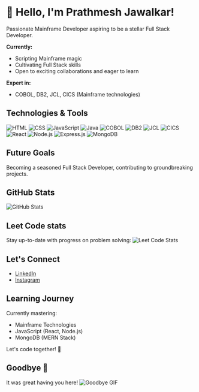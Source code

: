 # 👋 Hello, I'm Prathmesh Jawalkar!

Passionate Mainframe Developer aspiring to be a stellar Full Stack Developer.

**Currently:**
- Scripting Mainframe magic
- Cultivating Full Stack skills
- Open to exciting collaborations and eager to learn

**Expert in:**
- COBOL, DB2, JCL, CICS (Mainframe technologies)

## Technologies & Tools
![HTML](https://img.shields.io/badge/HTML-E34F26?style=for-the-badge&logo=html5&logoColor=white)
![CSS](https://img.shields.io/badge/CSS-1572B6?style=for-the-badge&logo=css3&logoColor=white)
![JavaScript](https://img.shields.io/badge/JavaScript-F7DF1E?style=for-the-badge&logo=javascript&logoColor=black)
![Java](https://img.shields.io/badge/Java-007396?style=for-the-badge&logo=java&logoColor=white)
![COBOL](https://img.shields.io/badge/COBOL-4F5155?style=for-the-badge&logo=C&logoColor=white)
![DB2](https://img.shields.io/badge/DB2-054ADA?style=for-the-badge&logo=ibm&logoColor=white)
![JCL](https://img.shields.io/badge/JCL-4F5155?style=for-the-badge&logo=C&logoColor=white)
![CICS](https://img.shields.io/badge/CICS-167394?style=for-the-badge&logo=C&logoColor=white)
![React](https://img.shields.io/badge/React-61DAFB?style=for-the-badge&logo=react&logoColor=white)
![Node.js](https://img.shields.io/badge/Node.js-339933?style=for-the-badge&logo=node.js&logoColor=white)
![Express.js](https://img.shields.io/badge/Express.js-000000?style=for-the-badge&logo=express&logoColor=white)
![MongoDB](https://img.shields.io/badge/MongoDB-47A248?style=for-the-badge&logo=mongodb&logoColor=white)

## Future Goals
Becoming a seasoned Full Stack Developer, contributing to groundbreaking projects.

## GitHub Stats
![GitHub Stats](https://github-readme-stats.vercel.app/api?username=hustle99&show_icons=true&theme=radical)

## Leet Code stats
Stay up-to-date with progress on problem solving:
![Leet Code Stats](https://leetcard.jacoblin.cool/prathm19?ext=heatmap)

## Let's Connect
- [LinkedIn](https://www.linkedin.com/in/prathmesh-jawalkar-b95000185/)
- [Instagram](https://www.instagram.com/prathm__19///?hl=en)

## Learning Journey
Currently mastering:
- Mainframe Technologies
- JavaScript (React, Node.js)
- MongoDB (MERN Stack)

Let's code together! 🚀

## Goodbye 👋
It was great having you here! ![Goodbye GIF](https://media.giphy.com/media/79ZFYdMsStRYI/giphy.gif)
